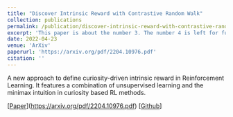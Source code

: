 ```yaml
---
title: "Discover Intrinsic Reward with Contrastive Random Walk"
collection: publications
permalink: /publication/discover-intrinsic-reward-with-contrastive-random-walk
excerpt: 'This paper is about the number 3. The number 4 is left for future work.'
date: 2022-04-23
venue: 'ArXiv'
paperurl: 'https://arxiv.org/pdf/2204.10976.pdf'
citation: ''
---
```

A new approach to define curiosity-driven intrinsic reward in Reinforcement Learning. It features a combination of unsupervised learning and the minimax intuition in curiosity based RL methods.

[[Paper](https://arxiv.org/pdf/2204.10976.pdf)](https://arxiv.org/pdf/2204.10976.pdf)     [[Github](https://github.com/Zi-hao-Wei/Contrastive-Random-Walk-as-Intrinsic-Rewards)]